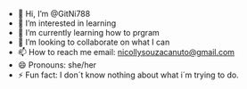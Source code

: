 - 👋 Hi, I’m @GitNi788
- 👀 I’m interested in learning
- 🌱 I’m currently learning how to prgram
- 💞️ I’m looking to collaborate on what I can
- 📫 How to reach me email: nicollysouzacanuto@gmail.com
- 😄 Pronouns: she/her
- ⚡ Fun fact: I don´t know nothing about what i´m trying to do.

<!---
GitNi788/GitNi788 is a ✨ special ✨ repository because its `README.md` (this file) appears on your GitHub profile.
You can click the Preview link to take a look at your changes.
--->
